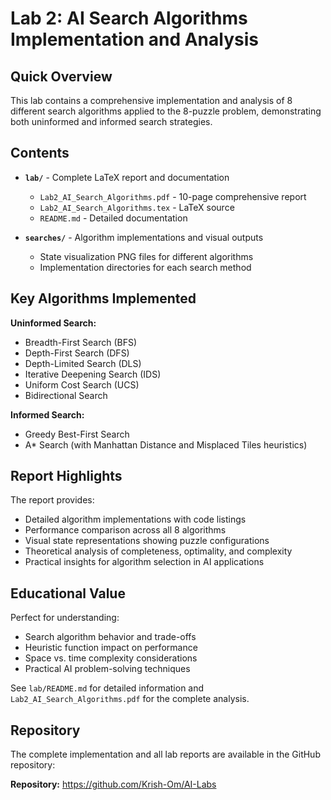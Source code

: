 # Lab 2: AI Search Algorithms Implementation and Analysis

## Quick Overview

This lab contains a comprehensive implementation and analysis of 8 different search algorithms applied to the 8-puzzle problem, demonstrating both uninformed and informed search strategies.

## Contents

- **`lab/`** - Complete LaTeX report and documentation
  - `Lab2_AI_Search_Algorithms.pdf` - 10-page comprehensive report
  - `Lab2_AI_Search_Algorithms.tex` - LaTeX source
  - `README.md` - Detailed documentation

- **`searches/`** - Algorithm implementations and visual outputs
  - State visualization PNG files for different algorithms
  - Implementation directories for each search method

## Key Algorithms Implemented

**Uninformed Search:**
- Breadth-First Search (BFS)
- Depth-First Search (DFS)  
- Depth-Limited Search (DLS)
- Iterative Deepening Search (IDS)
- Uniform Cost Search (UCS)
- Bidirectional Search

**Informed Search:**
- Greedy Best-First Search
- A* Search (with Manhattan Distance and Misplaced Tiles heuristics)

## Report Highlights

The report provides:
- Detailed algorithm implementations with code listings
- Performance comparison across all 8 algorithms
- Visual state representations showing puzzle configurations
- Theoretical analysis of completeness, optimality, and complexity
- Practical insights for algorithm selection in AI applications

## Educational Value

Perfect for understanding:
- Search algorithm behavior and trade-offs
- Heuristic function impact on performance
- Space vs. time complexity considerations
- Practical AI problem-solving techniques

See `lab/README.md` for detailed information and `Lab2_AI_Search_Algorithms.pdf` for the complete analysis.

## Repository

The complete implementation and all lab reports are available in the GitHub repository:

**Repository:** https://github.com/Krish-Om/AI-Labs